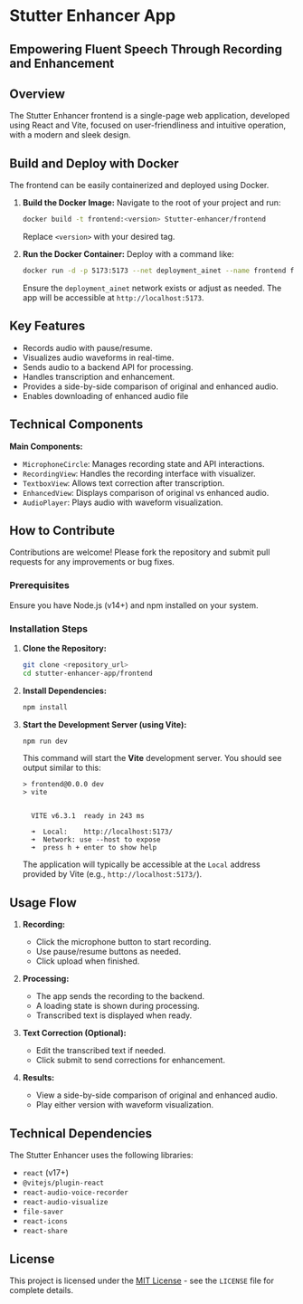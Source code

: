 # Stutter Enhancer App

## Empowering Fluent Speech Through Recording and Enhancement

## Overview

The Stutter Enhancer frontend is a single-page web application, developed using React and Vite, focused on user-friendliness and intuitive operation, with a modern and sleek design.

## Build and Deploy with Docker

The frontend can be easily containerized and deployed using Docker.

1.  **Build the Docker Image:**
    Navigate to the root of your project and run:
    ```bash
    docker build -t frontend:<version> Stutter-enhancer/frontend
    ```
    Replace `<version>` with your desired tag.

2.  **Run the Docker Container:**
    Deploy with a command like:
    ```bash
    docker run -d -p 5173:5173 --net deployment_ainet --name frontend frontend:<version>
    ```
    Ensure the `deployment_ainet` network exists or adjust as needed. The app will be accessible at `http://localhost:5173`.

## Key Features

* Records audio with pause/resume.
* Visualizes audio waveforms in real-time.
* Sends audio to a backend API for processing.
* Handles transcription and enhancement.
* Provides a side-by-side comparison of original and enhanced audio.
* Enables downloading of enhanced audio file

## Technical Components

**Main Components:**

* `MicrophoneCircle`: Manages recording state and API interactions.
* `RecordingView`: Handles the recording interface with visualizer.
* `TextboxView`: Allows text correction after transcription.
* `EnhancedView`: Displays comparison of original vs enhanced audio.
* `AudioPlayer`: Plays audio with waveform visualization.

## How to Contribute

Contributions are welcome! Please fork the repository and submit pull requests for any improvements or bug fixes.

### Prerequisites

Ensure you have Node.js (v14+) and npm installed on your system.

### Installation Steps

1.  **Clone the Repository:**

    ```bash
    git clone <repository_url>
    cd stutter-enhancer-app/frontend
    ```

2.  **Install Dependencies:**

    ```bash
    npm install
    ```

3.  **Start the Development Server (using Vite):**

    ```bash
    npm run dev
    ```

    This command will start the **Vite** development server. You should see output similar to this:

    ```
    > frontend@0.0.0 dev
    > vite


      VITE v6.3.1  ready in 243 ms

      ➜  Local:    http://localhost:5173/
      ➜  Network: use --host to expose
      ➜  press h + enter to show help
    ```

    The application will typically be accessible at the `Local` address provided by Vite (e.g., `http://localhost:5173/`).

## Usage Flow

1.  **Recording:**
    * Click the microphone button to start recording.
    * Use pause/resume buttons as needed.
    * Click upload when finished.

2.  **Processing:**
    * The app sends the recording to the backend.
    * A loading state is shown during processing.
    * Transcribed text is displayed when ready.

3.  **Text Correction (Optional):**
    * Edit the transcribed text if needed.
    * Click submit to send corrections for enhancement.

4.  **Results:**
    * View a side-by-side comparison of original and enhanced audio.
    * Play either version with waveform visualization.

## Technical Dependencies

The Stutter Enhancer uses the following libraries:

* `react` (v17+)
* `@vitejs/plugin-react`
* `react-audio-voice-recorder`
* `react-audio-visualize`
* `file-saver`
* `react-icons`
* `react-share`

## License

This project is licensed under the [MIT License](https://opensource.org/licenses/MIT) - see the `LICENSE` file for complete details.
